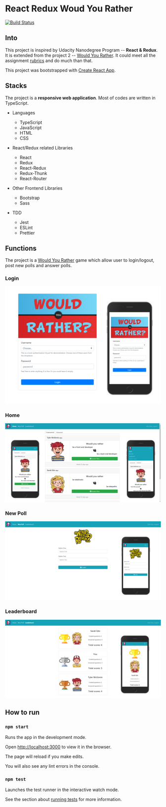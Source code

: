 # React Redux Woud You Rather

[![Build Status](https://travis-ci.com/xssssl/React-Redux-Would-You-Rather.svg?branch=master)](https://travis-ci.com/xssssl/React-Redux-Would-You-Rather)

## Into

This project is inspired by Udacity Nanodegree Program -- **React & Redux**. It is extended from the project 2 -- [Would You Rather](https://github.com/udacity/reactnd-project-would-you-rather-starter). It could meet all the assignment [rubrics](https://github.com/xssssl/React-Redux-Would-You-Rather/blob/master/rubrics.pdf) and do much than that.
  
This project was bootstrapped with [Create React App](https://github.com/facebook/create-react-app).


## Stacks

The project is a **responsive web application**. Most of codes are written in TypeScript. 

* Languages
  * TypeScript
  * JavaScript
  * HTML
  * CSS

* React/Redux related Libraries
  * React
  * Redux
  * React-Redux
  * Redux-Thunk
  * React-Router

* Other Frontend Libraries
  * Bootstrap
  * Sass

* TDD
  * Jest
  * ESLint
  * Prettier

## Functions

The project is a [Would You Rather](https://en.wikipedia.org/wiki/Would_you_rather) game which allow user to login/logout, post new polls and answer polls.

### Login
![screenshot login](https://github.com/xssssl/React-Redux-Would-You-Rather/blob/master/screenshots/login_composition.png)

### Home
![screenshot home](https://github.com/xssssl/React-Redux-Would-You-Rather/blob/master/screenshots/home_composition.png)

### New Poll
![screenshot newpoll](https://github.com/xssssl/React-Redux-Would-You-Rather/blob/master/screenshots/newpoll_composition.png)

### Leaderboard
![screenshot leaderboard](https://github.com/xssssl/React-Redux-Would-You-Rather/blob/master/screenshots/leaderboard_composition.png)
  
## How to run

### `npm start`

Runs the app in the development mode.<br  />

Open [http://localhost:3000](http://localhost:3000) to view it in the browser.

The page will reload if you make edits.<br  />

You will also see any lint errors in the console.

### `npm test`

Launches the test runner in the interactive watch mode.<br  />

See the section about [running tests](https://facebook.github.io/create-react-app/docs/running-tests) for more information.